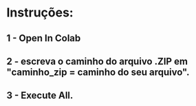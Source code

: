 # Instruções:  
## 1 - Open In Colab
## 2 - escreva o caminho do arquivo .ZIP em "caminho_zip = caminho do seu arquivo".
## 3 - Execute All.
